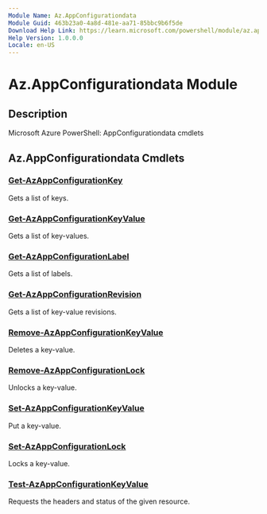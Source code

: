 ```yaml
---
Module Name: Az.AppConfigurationdata
Module Guid: 463b23a0-4a8d-481e-aa71-85bbc9b6f5de
Download Help Link: https://learn.microsoft.com/powershell/module/az.appconfigurationdata
Help Version: 1.0.0.0
Locale: en-US
---
```


# Az.AppConfigurationdata Module
## Description
Microsoft Azure PowerShell: AppConfigurationdata cmdlets

## Az.AppConfigurationdata Cmdlets
### [Get-AzAppConfigurationKey](Get-AzAppConfigurationKey.md)
Gets a list of keys.

### [Get-AzAppConfigurationKeyValue](Get-AzAppConfigurationKeyValue.md)
Gets a list of key-values.

### [Get-AzAppConfigurationLabel](Get-AzAppConfigurationLabel.md)
Gets a list of labels.

### [Get-AzAppConfigurationRevision](Get-AzAppConfigurationRevision.md)
Gets a list of key-value revisions.

### [Remove-AzAppConfigurationKeyValue](Remove-AzAppConfigurationKeyValue.md)
Deletes a key-value.

### [Remove-AzAppConfigurationLock](Remove-AzAppConfigurationLock.md)
Unlocks a key-value.

### [Set-AzAppConfigurationKeyValue](Set-AzAppConfigurationKeyValue.md)
Put a key-value.

### [Set-AzAppConfigurationLock](Set-AzAppConfigurationLock.md)
Locks a key-value.

### [Test-AzAppConfigurationKeyValue](Test-AzAppConfigurationKeyValue.md)
Requests the headers and status of the given resource.

